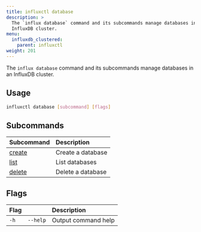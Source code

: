 ```yaml
---
title: influxctl database
description: >
  The `influx database` command and its subcommands manage databases in an
  InfluxDB cluster.
menu:
  influxdb_clustered:
    parent: influxctl
weight: 201
---
```


The `influx database` command and its subcommands manage databases in an
InfluxDB cluster.

## Usage

```sh
influxctl database [subcommand] [flags]
```

## Subcommands

| Subcommand                                                                   | Description       |
| :--------------------------------------------------------------------------- | :---------------- |
| [create](/influxdb/clustered/reference/cli/influxctl/database/create/) | Create a database |
| [list](/influxdb/clustered/reference/cli/influxctl/database/list/)     | List databases    |
| [delete](/influxdb/clustered/reference/cli/influxctl/database/delete/) | Delete a database |

## Flags

| Flag |          | Description         |
| :--- | :------- | :------------------ |
| `-h` | `--help` | Output command help |
